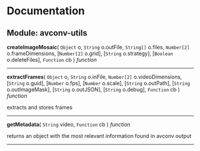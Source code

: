 # Documentation


















## Module: avconv-utils













**createImageMosaic**(
`Object` o,
`String` o.outFile,
`String[]` o.files,
`Number[2]` o.frameDimensions,
[`Number[2]` o.grid],
[`String` o.strategy],
[`Boolean` o.deleteFiles],
`Function` cb
) *function*









---


**extractFrames**(
`Object` o,
`String` o.inFile,
`Number[2]` o.videoDimensions,
[`String` o.guid],
[`Number` o.fps],
[`Number` o.scale],
[`String` o.outPath],
[`String` o.outImageMask],
[`String` o.outJSON],
[`String` o.debug],
`Function` cb
) *function*

extracts and stores frames







---


**getMetadata**(
`String` video,
`Function` cb
) *function*

returns an object with the most relevant information found in avconv output







---






